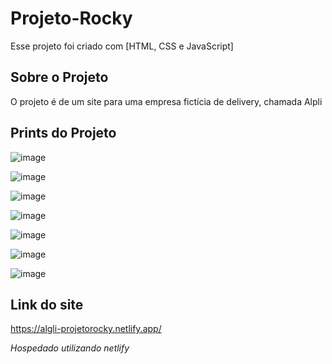 # Projeto-Rocky

Esse projeto foi criado com [HTML, CSS e JavaScript]

## Sobre o Projeto

O projeto é de um site para uma empresa fictícia de delivery, chamada Alpli

## Prints do Projeto
![image](https://user-images.githubusercontent.com/98846868/163418586-2c8dfcf9-9ee0-4b9c-91c2-cd808ccfd7da.png)

![image](https://user-images.githubusercontent.com/98846868/163418699-22031b96-27c4-4193-bef5-49173228427a.png)

![image](https://user-images.githubusercontent.com/98846868/163418722-70ade63b-b547-40b1-8984-7df9b27d4cf8.png)

![image](https://user-images.githubusercontent.com/98846868/163418775-e1475c2f-83ab-44f0-80dc-d55954efb800.png)

![image](https://user-images.githubusercontent.com/98846868/163418825-4e92ccb1-e7af-465a-ade9-59b8add7a9e0.png)

![image](https://user-images.githubusercontent.com/98846868/163419288-e0fdf270-c368-40e1-bd29-6488e48eaf28.png)

![image](https://user-images.githubusercontent.com/98846868/163419011-9fa0a390-2a0c-4b54-bbc2-c449ea811212.png)

## Link do site

https://algli-projetorocky.netlify.app/

*Hospedado utilizando netlify*
